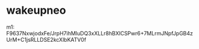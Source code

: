 # wakeupneo
m1: F9637NxwjodxFe/JrpH7ihMIuDQ3xXLLr8hBXlCSPwr6+7MLrmJNpfJpGB4zUrM+C1jsRLLDSE2kcXlbKATV0f
